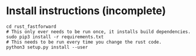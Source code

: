 # Install instructions (incomplete)

```
cd rust_fastforward
# This only ever needs to be run once, it installs build dependencies.
sudo pip3 install -r requirements.txt
# This needs to be run every time you change the rust code.
python3 setup.py install --user
```